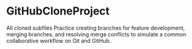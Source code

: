 # GitHubCloneProject
All cloned subfiles
Practice creating branches for feature development, merging branches, and resolving merge conflicts to simulate a common collaborative workflow on Git and GitHub.
